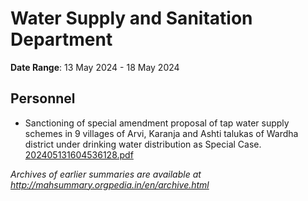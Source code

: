 # Water Supply and Sanitation Department

**Date Range**: 13 May 2024 - 18 May 2024


## Personnel
- Sanctioning of special amendment proposal of tap water supply schemes in 9 villages of Arvi, Karanja and Ashti talukas of Wardha district under drinking water distribution as Special Case.\
  [202405131604536128.pdf](https://gr.maharashtra.gov.in/Site/Upload/Government%20Resolutions/English/202405131604536128.pdf)


*Archives of earlier summaries are available at http://mahsummary.orgpedia.in/en/archive.html*